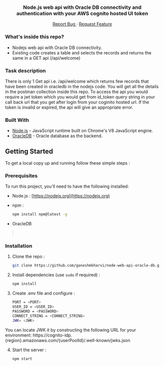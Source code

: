 <p align="center">
  <h3 align="center">Node.js web api with Oracle DB connectivity and authentication with your AWS cognito hosted UI token</h3>
  <p align="center">
    <a href="https://github.com/ganeshmkharvi/node-web-api-oracle-db/issues">Report Bug </a>
    ·
    <a href="https://github.com/ganeshmkharvi/node-web-api-oracle-db/issues">Request Feature</a>
  </p>
</p>

<!-- ABOUT THE PROJECT -->

### What's inside this repo?

- Nodejs web api with Oracle DB connectivity.
- Existing code creates a table and selects the records and returns the same in a GET api (/api/welcome)

### Task description

There is only 1 Get api i.e. /api/welcome which returns few records that have been created in oracledb in the nodejs code. You will get all the details in the postman collection inside this repo. To access the api you would require a jwt token which you would get from id_token query string in your call back url that you get after login from your coginito hosted url. If the token is invalid or expired, the api will give an appropriate error.


### Built With

- [Node.js]() - JavaScript runtime built on Chrome's V8 JavaScript engine.
- [OracleDB]() - Oracle database as the backend.

<!-- GETTING STARTED -->

## Getting Started

To get a local copy up and running follow these simple steps :

### Prerequisites

To run this project, you'll need to have the following installed:

- Node.js : [https://nodejs.org](https://nodejs.org)

- npm :
  ```sh
  npm install npm@latest -g
  ```
- OracleDB
> <br>

### Installation

1. Clone the repo :
   ```sh
   git clone https://github.com/ganeshmkharvi/node-web-api-oracle-db.git
   ```
2. Install dependencies (use `sudo` if required) :

   ```sh
   npm install
   ```
3. Create .env file and configure :

    ```sh
    PORT = <PORT>
    USER_ID = <USER_ID>
    PASSWORD = <PASSWORD>
    CONNECT_STRING = <CONNECT_STRING>
    JWK= <JWK>
    ```
  You can locate JWK it by constructing the following URL for your environment:
  https://cognito-idp.{region}.amazonaws.com/{userPoolId}/.well-known/jwks.json
  
4. Start the server :

    ```sh
    npm start
    ```
